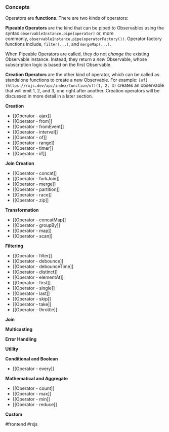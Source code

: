 ### Concepts

Operators are **functions**. There are two kinds of operators:

**Pipeable Operators** are the kind that can be piped to Observables using the syntax `observableInstance.pipe(operator)` or, more commonly, `observableInstance.pipe(operatorFactory())`. Operator factory functions include, `filter(...)`, and `mergeMap(...)`.

When Pipeable Operators are called, they do not _change_ the existing Observable instance. Instead, they return a _new_ Observable, whose subscription logic is based on the first Observable.

**Creation Operators** are the other kind of operator, which can be called as standalone functions to create a new Observable. For example: `[of](https://rxjs.dev/api/index/function/of)(1, 2, 3)` creates an observable that will emit 1, 2, and 3, one right after another. Creation operators will be discussed in more detail in a later section.

**Creation**

* [[Operator - ajax]]
* [[Operator - from]]
* [[Operator - fromEvent]]
* [[Operator - interval]]
* [[Operator - of]]
* [[Operator - range]]
* [[Operator - timer]]
* [[Operator - iif]]

**Join Creation**

* [[Operator - concat]]
* [[Operator - forkJoin]]
* [[Operator - merge]]
* [[Operator - partition]]
* [[Operator - race]]
* [[Operator - zip]]

**Transformation**

* [[Operator - concatMap]]
* [[Operator - groupBy]]
* [[Operator - map]]
* [[Operator - scan]]

**Filtering**

* [[Operator - filter]]
* [[Operator - debounce]]
* [[Operator - debounceTime]]
* [[Operator - distinct]]
* [[Operator - elementAt]]
* [[Operator - first]]
* [[Operator - single]]
* [[Operator - last]]
* [[Operator - skip]]
* [[Operator - take]]
* [[Operator - throttle]]

**Join**

**Multicasting**

**Error Handling**

**Utility**

**Conditional and Boolean**

* [[Operator - every]]

**Mathematical and Aggregate**

* [[Operator - count]]
* [[Operator - max]]
* [[Operator - min]]
* [[Operator - reduce]]

**Custom**

#frontend #rxjs 
